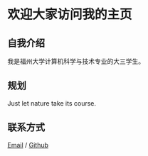 # 欢迎大家访问我的主页

##  自我介绍

我是福州大学计算机科学与技术专业的大三学生。

## 规划
Just let nature take its course.

## 联系方式
[Email](3106097215@qq.com) / [Github](https://github.com/Daxinzhou)
